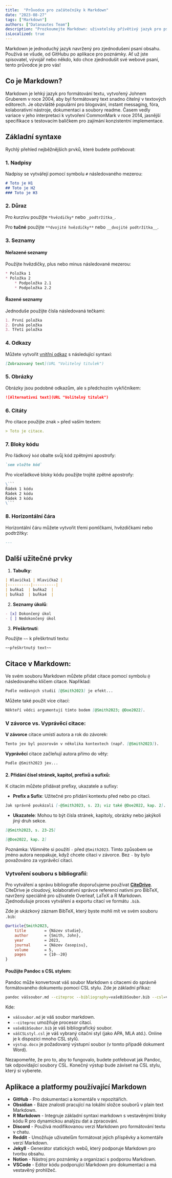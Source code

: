 ```yaml
---
title:  "Průvodce pro začátečníky k Markdown"
date: "2023-08-27"
tags: ["Markdown"]
authors: ["Datanautes Team"]
description: "Prozkoumejte Markdown: uživatelsky přívětivý jazyk pro psaní & vývojáře. Zvyšte čitelnost webového obsahu na platformách jako je GitHub. Ponořte se do našeho průvodce!"
isLocalized: true
---
```


Markdown je jednoduchý jazyk navržený pro zjednodušení psaní obsahu. Používá se všude, od GitHubu po aplikace pro poznámky. Ať už jste spisovatel, vývojář nebo někdo, kdo chce zjednodušit své webové psaní, tento průvodce je pro vás!

## Co je Markdown?

Markdown je lehký jazyk pro formátování textu, vytvořený Johnem Gruberem v roce 2004, aby byl formátovaný text snadno čitelný v textových editorech. Je obzvláště populární pro blogování, instant messaging, fóra, kolaborativní nástroje, dokumentaci a soubory readme. Časem vedly variace v jeho interpretaci k vytvoření CommonMark v roce 2014, jasnější specifikace s testovacím balíčkem pro zajímání konzistentní implementace.

## Základní syntaxe

Rychlý přehled nejběžnějších prvků, které budete potřebovat:

### 1. Nadpisy

Nadpisy se vytvářejí pomocí symbolu `#` následovaného mezerou:

```md
# Toto je H1 
## Toto je H2 
### Toto je H3
```

### 2. Důraz

Pro _kurzívu_ použijte `*hvězdičky*` nebo `_podtržítka_`.

Pro **tučné** použijte `**dvojité hvězdičky**` nebo `__dvojité podtržítka__`.

### 3. Seznamy

#### Neřazené seznamy

Použijte hvězdičky, plus nebo minus následované mezerou:

```md
* Položka 1 
* Položka 2   
    * Podpoložka 2.1   
    * Podpoložka 2.2
```

#### Řazené seznamy

Jednoduše použijte čísla následovaná tečkami:

```md
1. První položka 
2. Druhá položka 
3. Třetí položka
```

### 4. Odkazy

Můžete vytvořit [vnitřní odkaz](https://www.example.com/) s následující syntaxí:

```md
[Zobrazovaný text](URL "Volitelný titulek")
```

### 5. Obrázky

Obrázky jsou podobné odkazům, ale s předchozím vykřičníkem:

```md
![Alternativní text](URL "Volitelný titulek")
```

### 6. Citáty

Pro citace použijte znak `>` před vaším textem:

```md
> Toto je citace.
```

### 7. Bloky kódu

Pro řádkový `kód` obalte svůj kód zpětnými apostrofy:

```md
`sem vložte kód` 
```

Pro víceřádkové bloky kódu použijte trojité zpětné apostrofy:

```md
\```
Řádek 1 kódu
Řádek 2 kódu
Řádek 3 kódu
\```
```

### 8. Horizontální čára

Horizontální čáru můžete vytvořit třemi pomlčkami, hvězdičkami nebo podtržítky:

```md
---
```

## Další užitečné prvky

1. **Tabulky**:

```md
| Hlavička1 | Hlavička2 | 
|----------|----------| 
| buňka1  | buňka2  | 
| buňka3  | buňka4  |
```

2. **Seznamy úkolů**:

```md
- [x] Dokončený úkol 
- [ ] Nedokončený úkol
```

3. **Přeškrtnutí**:

Použijte `~~` k přeškrtnutí textu:

```md
~~přeškrtnutý text~~
```

## Citace v Markdown:

Ve svém souboru Markdown můžete přidat citace pomocí symbolu `@` následovaného klíčem citace. Například:

```md
Podle nedávných studií [@Smith2023] je efekt...
```

Můžete také použít více citací:

```md
Někteří vědci argumentují tímto bodem [@Smith2023; @Doe2022].
```

### V závorce vs. Vyprávěcí citace:

**V závorce** citace umístí autora a rok do závorek:

```md
Tento jev byl pozorován v několika kontextech (např. [@Smith2023]).
```

**Vyprávěcí** citace začleňují autora přímo do věty:

```md
Podle @Smith2023 jev...
```

#### 2. Přidání čísel stránek, kapitol, prefixů a sufixů:

K citacím můžete přidávat prefixy, ukazatele a sufixy:

- **Prefix a Sufix**: Užitečné pro přidání kontextu před nebo po citaci.

```md
Jak správně poukázali [-@Smith2023, s. 23; viz také @Doe2022, kap. 2].
```
    
- **Ukazatele**: Mohou to být čísla stránek, kapitoly, obrázky nebo jakýkoli jiný druh sekce.

```md
[@Smith2023, s. 23-25]
```

```md
[@Doe2022, kap. 2]
```

Poznámka: Všimněte si použití `-` před `@Smith2023`. Tímto způsobem se jméno autora neopakuje, když chcete citaci v závorce. Bez `-` by bylo považováno za vyprávěcí citaci.

### Vytvoření souboru s bibliografií:

Pro vytváření a správu bibliografie doporučujeme používat **[CiteDrive](https://www.citedrive.com/)**. CiteDrive je cloudový, kolaborativní správce referencí nativní pro BibTeX, navržený speciálně pro uživatele Overleaf, LaTeX a R Markdown. Zjednodušuje proces vytváření a exportu citací ve formátu `.bib`.

Zde je ukázkový záznam BibTeX, který byste mohli mít ve svém souboru `.bib`:

```bibtex
@article{Smith2023,
	title        = {Název studie},
	author       = {Smith, John},
	year         = 2023,
	journal      = {Název časopisu},
	volume       = 5,
	pages        = {10--20}
}
```

#### Použijte Pandoc s CSL stylem:

Pandoc může konvertovat váš soubor Markdown s citacemi do správně formátovaného dokumentu pomocí CSL stylu. Zde je základní příkaz:

```bash
pandoc vášsoubor.md --citeproc --bibliography=vašeBibSoubor.bib --csl=vášCSLstyl.csl -o výstup.docx
```

Kde:

- `vášsoubor.md` je váš soubor markdown.
- `--citeproc` umožňuje procesor citací.
- `vašeBibSoubor.bib` je váš bibliografický soubor.
- `vášCSLstyl.csl` je váš vybraný citační styl (jako APA, MLA atd.). Online je k dispozici mnoho CSL stylů.
- `výstup.docx` je požadovaný výstupní soubor (v tomto případě dokument Word).

Nezapomeňte, že pro to, aby to fungovalo, budete potřebovat jak Pandoc, tak odpovídající soubory CSL. Konečný výstup bude záviset na CSL stylu, který si vyberete.

## Aplikace a platformy používající Markdown

- **GitHub** - Pro dokumentaci a komentáře v repozitářích.
- **Obsidian** - Báze znalostí pracující na lokální složce souborů v plain text Markdown.
- **R Markdown** - Integruje základní syntaxi markdown s vestavěnými bloky kódu R pro dynamickou analýzu dat a zpracování.
- **Discord** - Používá modifikovanou verzi Markdown pro formátování textu v chatu.
- **Reddit** - Umožňuje uživatelům formátovat jejich příspěvky a komentáře verzí Markdown.
- **Jekyll** - Generátor statických webů, který podporuje Markdown pro tvorbu obsahu.
- **Notion** - Nástroj pro poznámky a organizaci s podporou Markdown.
- **VSCode** - Editor kódu podporující Markdown pro dokumentaci a má vestavěný prohlížeč.
